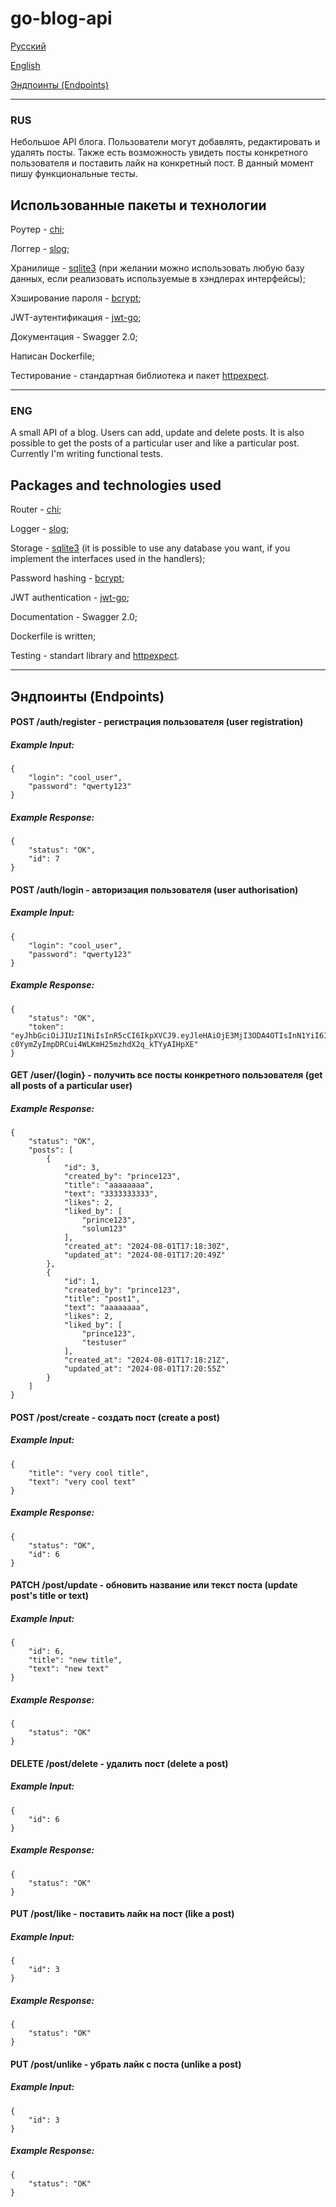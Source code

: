 ﻿# go-blog-api
[Русский](#russian)

[English](#english)

[Эндпоинты (Endpoints)](#demo)
___
### RUS <a name="russian"></a> 
Небольшое API блога. Пользователи могут добавлять, редактировать и удалять посты. Также есть возможность увидеть посты конкретного пользователя и поставить лайк на конкретный пост.
В данный момент пишу функциональные тесты.
## Использованные пакеты и технологии
Роутер - [chi](https://github.com/go-chi/chi/);

Логгер - [slog](https://pkg.go.dev/golang.org/x/exp/slog);

Хранилище - [sqlite3](https://www.sqlite.org/) (при желании можно использовать любую базу данных, если реализовать используемые в хэндлерах интерфейсы);

Хэширование пароля - [bcrypt](https://pkg.go.dev/golang.org/x/crypto/bcrypt);

JWT-аутентификация - [jwt-go](https://pkg.go.dev/github.com/golang-jwt/jwt/v5);

Документация - Swagger 2.0;

Написан Dockerfile;

Тестирование - стандартная библиотека и пакет [httpexpect](https://github.com/gavv/httpexpect).

___
### ENG <a name="english"></a> 
A small API of a blog. Users can add, update and delete posts. It is also possible to get the posts of a particular user and like a particular post.
Currently I'm writing functional tests.
## Packages and technologies used
Router - [chi](https://github.com/go-chi/chi/);

Logger - [slog](https://pkg.go.dev/golang.org/x/exp/slog);

Storage - [sqlite3](https://www.sqlite.org/) (it is possible to use any database you want, if you implement the interfaces used in the handlers);

Password hashing - [bcrypt](https://pkg.go.dev/golang.org/x/crypto/bcrypt);

JWT authentication - [jwt-go](https://pkg.go.dev/github.com/golang-jwt/jwt/v5);

Documentation - Swagger 2.0;

Dockerfile is written;

Testing - standart library and [httpexpect](https://github.com/gavv/httpexpect).
___

## Эндпоинты (Endpoints) <a name="demo"></a> 

#### POST /auth/register - регистрация пользователя (user registration)
 
##### Example Input: 
```
{
    "login": "cool_user",
    "password": "qwerty123"
}
```

##### Example Response: 
```
{
    "status": "OK",
    "id": 7
} 
```

#### POST /auth/login - авторизация пользователя (user authorisation)

##### Example Input: 
```
{
    "login": "cool_user",
    "password": "qwerty123"
}
```

##### Example Response: 
```
{
    "status": "OK",
    "token": "eyJhbGciOiJIUzI1NiIsInR5cCI6IkpXVCJ9.eyJleHAiOjE3MjI3ODA4OTIsInN1YiI6ImNvb2xfdXNlciJ9.n-c0YymZyImpDRCui4WLKmH25mzhdX2q_kTYyAIHpXE"
}
```

#### GET /user/{login} - получить все посты конкретного пользователя (get all posts of a particular user)

##### Example Response: 
```
{
    "status": "OK",
    "posts": [
        {
            "id": 3,
            "created_by": "prince123",
            "title": "aaaaaaaa",
            "text": "3333333333",
            "likes": 2,
            "liked_by": [
                "prince123",
                "solum123"
            ],
            "created_at": "2024-08-01T17:18:30Z",
            "updated_at": "2024-08-01T17:20:49Z"
        },
        {
            "id": 1,
            "created_by": "prince123",
            "title": "post1",
            "text": "aaaaaaaa",
            "likes": 2,
            "liked_by": [
                "prince123",
                "testuser"
            ],
            "created_at": "2024-08-01T17:18:21Z",
            "updated_at": "2024-08-01T17:20:55Z"
        }
    ]
}
```

#### POST /post/create - создать пост (create a post)

##### Example Input: 
```
{
    "title": "very cool title",
    "text": "very cool text"
}
```

##### Example Response: 
```
{
    "status": "OK",
    "id": 6
}
```

#### PATCH /post/update - обновить название или текст поста (update post's title or text)

##### Example Input: 
```
{   
    "id": 6,
    "title": "new title",
    "text": "new text"
}
```

##### Example Response: 
```
{
    "status": "OK"
}
```

#### DELETE /post/delete - удалить пост (delete a post)

##### Example Input: 
```
{   
    "id": 6
}
```

##### Example Response: 
```
{
    "status": "OK"
}
```

#### PUT /post/like - поставить лайк на пост (like a post)

##### Example Input: 
```
{   
    "id": 3
}
```

##### Example Response: 
```
{
    "status": "OK"
}
```

#### PUT /post/unlike - убрать лайк с поста (unlike a post)

##### Example Input: 
```
{   
    "id": 3
}
```

##### Example Response: 
```
{
    "status": "OK"
}
```
